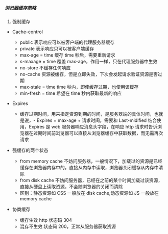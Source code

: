 ##### 浏览器缓存策略

1. 强制缓存

- Cache-control
  - public 表示响应可以被客户端的代理服务器缓存
  - private 表示响应只可以被客户端缓存
  - max-age = time 缓存 time 秒后，需要重新请求
  - s-maxage = time 覆盖 max-age，作用一样，只在代理服务器中生效
  - no-store 不缓存任何响应
  - no-cache 资源被缓存，但是立即失效，下次会发起请求验证资源是否过期
  - max-stale = time time 秒内，即使缓存过期，也使用该缓存
  - min-fresh = time 希望在 time 秒内获取最新的响应
- Expires

  - 缓存过期时间，用来指定资源到期的时间，是服务器端的具体时间，也就是说，- Expires = max-age + 请求时间，需要和 Last-midified 结合使用，Expires 是 web 服务器响应消息头字段，在响应 http 请求时告诉浏览器在过期时间前浏览器可以直接从浏览器缓存中获取数据，而无需再次请求

- 强缓存的两个状态

  - from memory cache 不妨问服务器，一般情况下，加载过的资源是已经缓存在浏览器内存中的，直接从内存中读取，浏览器关闭缓存从内存中清除
  - from disk cache 不妨问服务器，已经在之前的某个时间加载过该资源，直接从硬盘上读取资源，不会随浏览器的关闭而清除
  - 区别：静态资源如 CSS 一般放在 disk cache,动态资源如 JS 一般放在 memory cache

- 协商缓存
  - 缓存生效 http 状态码 304
  - 混存不生效 状态码 200，正常从服务器获取资源

